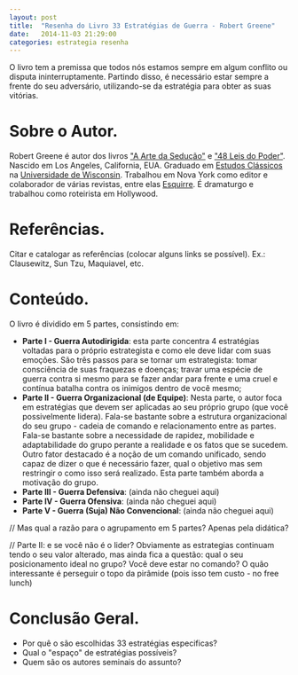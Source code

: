 ```yaml
---
layout: post
title:  "Resenha do Livro 33 Estratégias de Guerra - Robert Greene"
date:   2014-11-03 21:29:00
categories: estrategia resenha
---
```


O livro tem a premissa que todos nós estamos sempre em algum conflito ou disputa ininterruptamente. Partindo disso, é necessário estar sempre a frente do seu adversário, utilizando-se da estratégia para obter as suas vitórias.

# Sobre o Autor.

Robert Greene é autor dos livros ["A Arte da Sedução"](http://www.rocco.com.br/index.php/livro?cod=436 "Página do livro no site da editora") e ["48 Leis do Poder"](http://www.rocco.com.br/index.php/livro?cod=173 "Página do livro no site da editora"). Nascido em Los Angeles, California, EUA. Graduado em [Estudos Clássicos](http://classics.lss.wisc.edu/ "Departamento de Estudos Clássicos") na [Universidade de Wisconsin](http://www.wisc.edu/ "Website Universidade de Wisconsin"). Trabalhou em Nova York como editor e colaborador de várias revistas, entre elas [Esquirre](http://www.esquire.com/ "Website Revista Esquire"). É dramaturgo e trabalhou como roteirista em Hollywood.

# Referências.

Citar e catalogar as referências (colocar alguns links se possível). Ex.: Clausewitz, Sun Tzu, Maquiavel, etc.

# Conteúdo.

O livro é dividido em 5 partes, consistindo em:

* **Parte I - Guerra Autodirigida**: esta parte concentra 4 estratégias voltadas para o próprio estrategista e como ele deve lidar com suas emoções. São três passos para se tornar um estrategista: tomar consciência de suas fraquezas e doenças; travar uma espécie de guerra contra si mesmo para se fazer andar para frente e uma cruel e contínua batalha contra os inimigos dentro de você mesmo;
* **Parte II - Guerra Organizacional (de Equipe)**: Nesta parte, o autor foca em estratégias que devem ser aplicadas ao seu próprio grupo (que você possivelmente lidera). Fala-se bastante sobre a estrutura organizacional do seu grupo - cadeia de comando e relacionamento entre as partes. Fala-se bastante sobre a necessidade de rapidez, mobilidade e adaptabilidade do grupo perante a realidade e os fatos que se sucedem. Outro fator destacado é a noção de um comando unificado, sendo capaz de dizer o que é necessário fazer, qual o objetivo mas sem restringir o como isso será realizado. Esta parte também aborda a motivação do grupo.
* **Parte III - Guerra Defensiva**: (ainda não cheguei aqui)
* **Parte IV - Guerra Ofensiva**: (ainda não cheguei aqui)
* **Parte V - Guerra (Suja) Não Convencional**: (ainda não cheguei aqui)

// Mas qual a razão para o agrupamento em 5 partes? Apenas pela didática?

// Parte II: e se você não é o lider? Obviamente as estrategias continuam tendo o seu valor alterado, mas ainda fica a questão: qual o seu posicionamento ideal no grupo? Você deve estar no comando? O quão interessante é perseguir o topo da pirâmide (pois isso tem custo - no free lunch)

# Conclusão Geral.

* Por quê o são escolhidas 33 estratégias especificas?
* Qual o "espaço" de estratégias possíveis?
* Quem são os autores seminais do assunto?
